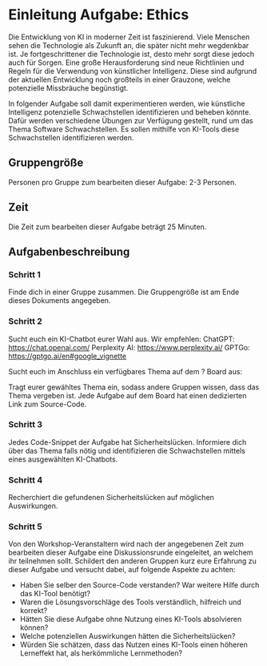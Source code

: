 # Einleitung Aufgabe: Ethics

Die Entwicklung von KI in moderner Zeit ist faszinierend. Viele Menschen sehen die Technologie als Zukunft an, die später nicht mehr wegdenkbar ist. Je fortgeschrittener die Technologie ist, desto mehr sorgt diese jedoch auch für Sorgen. Eine große Herausforderung sind neue Richtlinien und Regeln für die Verwendung von künstlicher Intelligenz. Diese sind aufgrund der aktuellen Entwicklung noch großteils in einer Grauzone, welche potenzielle Missbräuche begünstigt. 

In folgender Aufgabe soll damit experimentieren werden, wie künstliche Intelligenz potenzielle Schwachstellen identifizieren und beheben könnte. Dafür werden verschiedene Übungen zur Verfügung gestellt, rund um das Thema Software Schwachstellen.  Es sollen mithilfe von KI-Tools diese Schwachstellen identifizieren werden.

## Gruppengröße

Personen pro Gruppe zum bearbeiten dieser Aufgabe: 2-3 Personen.

## Zeit

Die Zeit zum bearbeiten dieser Aufgabe beträgt 25 Minuten.

## Aufgabenbeschreibung

### Schritt 1

Finde dich in einer Gruppe zusammen. Die Gruppengröße ist am Ende dieses Dokuments angegeben.

### Schritt 2

Sucht euch ein KI-Chatbot eurer Wahl aus. Wir empfehlen:
ChatGPT: https://chat.openai.com/
Perplexity AI: https://www.perplexity.ai/
GPTGo: https://gptgo.ai/en#google_vignette

Sucht euch im Anschluss ein verfügbares Thema auf dem ? Board aus:

Tragt eurer gewähltes Thema ein, sodass andere Gruppen wissen, dass das Thema vergeben ist. Jede Aufgabe auf dem Board hat einen dedizierten Link zum Source-Code.

### Schritt 3

Jedes Code-Snippet der Aufgabe hat Sicherheitslücken. Informiere dich über das Thema falls nötig und identifizieren die Schwachstellen mittels eines ausgewählten KI-Chatbots. 

### Schritt 4

Recherchiert die gefundenen Sicherheitslücken auf möglichen Auswirkungen. 

### Schritt 5

Von den Workshop-Veranstaltern wird nach der angegebenen Zeit zum bearbeiten dieser Aufgabe eine Diskussionsrunde eingeleitet, an welchem ihr teilnehmen sollt. Schildert den anderen Gruppen kurz eure Erfahrung zu dieser Aufgabe und versucht dabei, auf folgende Aspekte zu achten:

* Haben Sie selber den Source-Code verstanden? War weitere Hilfe durch das KI-Tool benötigt?
* Waren die Lösungsvorschläge des Tools verständlich, hilfreich und korrekt?
* Hätten Sie diese Aufgabe ohne Nutzung eines KI-Tools absolvieren können?
* Welche potenziellen Auswirkungen hätten die Sicherheitslücken?
* Würden Sie schätzen, dass das Nutzen eines KI-Tools einen höheren Lerneffekt hat, als herkömmliche Lernmethoden? 






